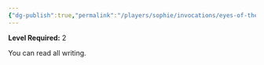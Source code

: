 ```yaml
---
{"dg-publish":true,"permalink":"/players/sophie/invocations/eyes-of-the-rune-keeper/","noteIcon":""}
---
```


**Level Required:** 2  


You can read all writing.